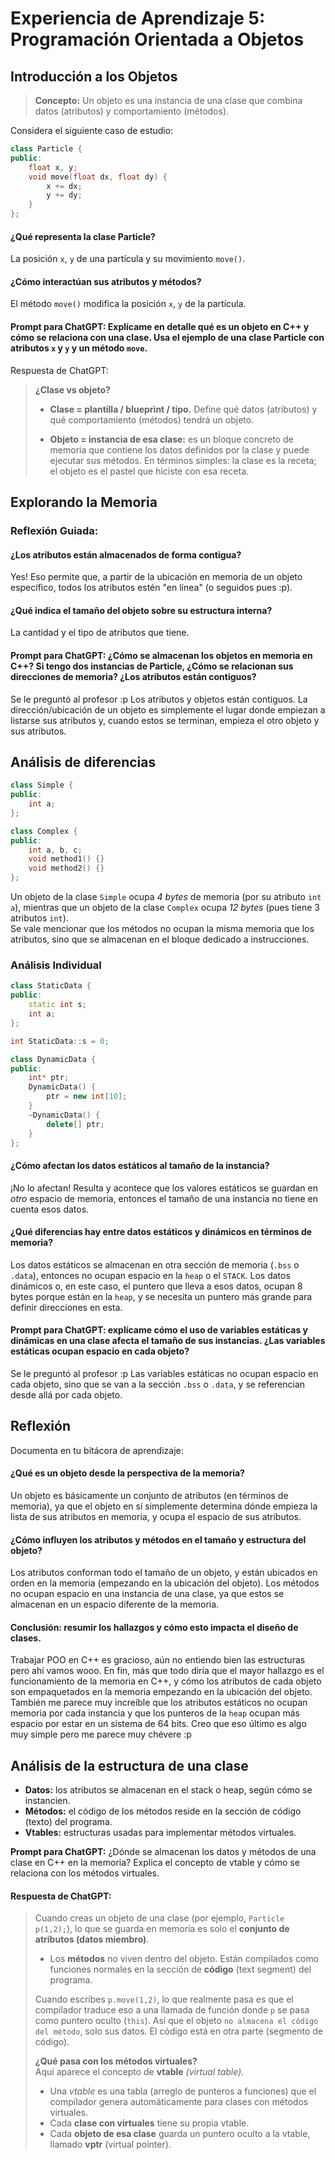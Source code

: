 # Experiencia de Aprendizaje 5: Programación Orientada a Objetos

## Introducción a los Objetos
> **Concepto:** Un objeto es una instancia de una clase que combina datos (atributos) y comportamiento (métodos).

Considera el siguiente caso de estudio:
```cpp
class Particle {
public:
    float x, y;
    void move(float dx, float dy) {
        x += dx;
        y += dy;
    }
};
```
#### ¿Qué representa la clase Particle?
La posición `x`, `y` de una partícula y su movimiento `move()`.

#### ¿Cómo interactúan sus atributos y métodos?
El método `move()` modifica la posición `x`, `y` de la partícula.

#### Prompt para ChatGPT: Explícame en detalle qué es un objeto en C++ y cómo se relaciona con una clase. Usa el ejemplo de una clase Particle con atributos `x` y `y` y un método `move`.
Respuesta de ChatGPT:

>**¿Clase vs objeto?**
>
>- **Clase = plantilla / blueprint / tipo.** Define qué datos (atributos) y qué comportamiento (métodos) tendrá un objeto.
>
>- **Objeto = instancia de esa clase:** es un bloque concreto de memoria que contiene los datos definidos por la clase y puede ejecutar sus métodos.
En términos simples: la clase es la receta; el objeto es el pastel que hiciste con esa receta.

## Explorando la Memoria

### Reflexión Guiada:
#### ¿Los atributos están almacenados de forma contigua?
Yes! Eso permite que, a partir de la ubicación en memoria de un objeto específico, todos los atributos estén "en línea" (o seguidos pues :p).

#### ¿Qué indica el tamaño del objeto sobre su estructura interna?
La cantidad y el tipo de atributos que tiene.

#### Prompt para ChatGPT: ¿Cómo se almacenan los objetos en memoria en C++? Si tengo dos instancias de Particle, ¿Cómo se relacionan sus direcciones de memoria? ¿Los atributos están contiguos?
Se le preguntó al profesor :p Los atributos y objetos están contiguos. La dirección/ubicación de un objeto es simplemente el lugar donde empiezan a listarse sus atributos y, cuando estos se terminan, empieza el otro objeto y sus atributos.

## Análisis de diferencias
```cpp
class Simple {
public:
    int a;
};

class Complex {
public:
    int a, b, c;
    void method1() {}
    void method2() {}
};
```
Un objeto de la clase `Simple` ocupa *4 bytes* de memoria (por su atributo `int a`), mientras que un objeto de la clase `Complex` ocupa *12 bytes* (pues tiene 3 atributos `int`).  
Se vale mencionar que los métodos no ocupan la misma memoria que los atributos, sino que se almacenan en el bloque dedicado a instrucciones.

### Análisis Individual
```cpp
class StaticData {
public:
    static int s;
    int a;
};

int StaticData::s = 0;

class DynamicData {
public:
    int* ptr;
    DynamicData() {
        ptr = new int[10];
    }
    ~DynamicData() {
        delete[] ptr;
    }
};
```
#### ¿Cómo afectan los datos estáticos al tamaño de la instancia?
¡No lo afectan! Resulta y acontece que los valores estáticos se guardan en *otro* espacio de memoria, entonces el tamaño de una instancia no tiene en cuenta esos datos.

#### ¿Qué diferencias hay entre datos estáticos y dinámicos en términos de memoria?
Los datos estáticos se almacenan en otra sección de memoria (`.bss` o `.data`), entonces no ocupan espacio en la `heap` o el `STACK`. Los datos dinámicos o, en este caso, el puntero que lleva a esos datos, ocupan 8 bytes porque están en la `heap`, y se necesita un puntero más grande para definir  direcciones en esta.

#### Prompt para ChatGPT: explícame cómo el uso de variables estáticas y dinámicas en una clase afecta el tamaño de sus instancias. ¿Las variables estáticas ocupan espacio en cada objeto?
Se le preguntó al profesor :p Las variables estáticas no ocupan espacio en cada objeto, sino que se van a la sección `.bss` o `.data`, y se referencian desde allá por cada objeto.

## Reflexión
Documenta en tu bitácora de aprendizaje:

#### ¿Qué es un objeto desde la perspectiva de la memoria?
Un objeto es básicamente un conjunto de atributos (en términos de memoria), ya que el objeto en sí simplemente determina dónde empieza la lista de sus atributos en memoria, y ocupa el espacio de sus atributos.

#### ¿Cómo influyen los atributos y métodos en el tamaño y estructura del objeto?
Los atributos conforman todo el tamaño de un objeto, y están ubicados en orden en la memoria (empezando en la ubicación del objeto). Los métodos no ocupan espacio en una instancia de una clase, ya que estos se almacenan en un espacio diferente de la memoria.

#### Conclusión: resumir los hallazgos y cómo esto impacta el diseño de clases.
Trabajar POO en C++ es gracioso, aún no entiendo bien las estructuras pero ahí vamos wooo. En fin, más que todo diría que el mayor hallazgo es el funcionamiento de la memoria en C++, y cómo los atributos de cada objeto son empaquetados en la memoria empezando en la ubicación del objeto. También me parece muy increíble que los atributos estáticos no ocupan memoria por cada instancia y que los punteros de la `heap` ocupan más espacio por estar en un sistema de 64 bits. Creo que eso último es algo muy simple pero me parece muy chévere :p

## Análisis de la estructura de una clase

- **Datos:** los atributos se almacenan en el stack o heap, según cómo se instancien.
- **Métodos:** el código de los métodos reside en la sección de código (texto) del programa.
- **Vtables:** estructuras usadas para implementar métodos virtuales.

**Prompt para ChatGPT:** ¿Dónde se almacenan los datos y métodos de una clase en C++ en la memoria? Explica el concepto de vtable y cómo se relaciona con los métodos virtuales. 

#### Respuesta de ChatGPT:
> Cuando creas un objeto de una clase (por ejemplo, `Particle p(1,2);`), lo que se guarda en memoria es solo el **conjunto de atributos (datos miembro)**.  
> * Los **métodos** no viven dentro del objeto. Están compilados como funciones normales en la sección de **código** (text segment) del programa.  
>
> Cuando escribes `p.move(1,2)`, lo que realmente pasa es que el compilador traduce eso a una llamada de función donde `p` se pasa como puntero oculto (`this`).
Así que el objeto `no almacena el código del método`, solo sus datos. El código está en otra parte (segmento de código).  
>
> **¿Qué pasa con los métodos virtuales?**  
> Aquí aparece el concepto de **vtable** *(virtual table).*
> * Una *vtable* es una tabla (arreglo de punteros a funciones) que el compilador genera automáticamente para clases con métodos virtuales.
> * Cada **clase con virtuales** tiene su propia vtable.
> * Cada **objeto de esa clase** guarda un puntero oculto a la vtable, llamado **vptr** (virtual pointer).